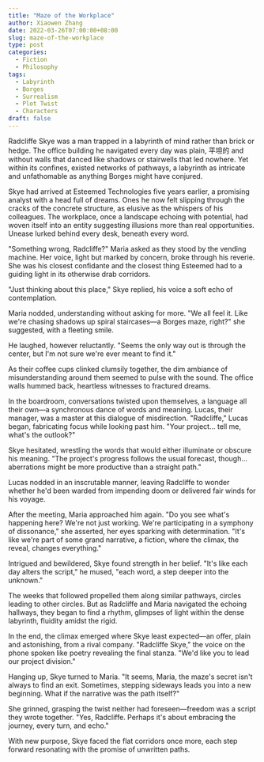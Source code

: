 ```yaml
---
title: "Maze of the Workplace"
author: Xiaowen Zhang
date: 2022-03-26T07:00:00+08:00
slug: maze-of-the-workplace
type: post
categories:
  - Fiction
  - Philosophy
tags:
  - Labyrinth
  - Borges
  - Surrealism
  - Plot Twist
  - Characters
draft: false
---
```


Radcliffe Skye was a man trapped in a labyrinth of mind rather than brick or hedge. The office building he navigated every day was plain, 平坦的 and without walls that danced like shadows or stairwells that led nowhere. Yet within its confines, existed networks of pathways, a labyrinth as intricate and unfathomable as anything Borges might have conjured.

Skye had arrived at Esteemed Technologies five years earlier, a promising analyst with a head full of dreams. Ones he now felt slipping through the cracks of the concrete structure, as elusive as the whispers of his colleagues. The workplace, once a landscape echoing with potential, had woven itself into an entity suggesting illusions more than real opportunities. Unease lurked behind every desk, beneath every word.

"Something wrong, Radcliffe?" Maria asked as they stood by the vending machine. Her voice, light but marked by concern, broke through his reverie. She was his closest confidante and the closest thing Esteemed had to a guiding light in its otherwise drab corridors.

"Just thinking about this place," Skye replied, his voice a soft echo of contemplation.

Maria nodded, understanding without asking for more. "We all feel it. Like we're chasing shadows up spiral staircases—a Borges maze, right?" she suggested, with a fleeting smile.

He laughed, however reluctantly. "Seems the only way out is through the center, but I'm not sure we're ever meant to find it." 

As their coffee cups clinked clumsily together, the dim ambiance of misunderstanding around them seemed to pulse with the sound. The office walls hummed back, heartless witnesses to fractured dreams.

In the boardroom, conversations twisted upon themselves, a language all their own—a synchronous dance of words and meaning. Lucas, their manager, was a master at this dialogue of misdirection. "Radcliffe," Lucas began, fabricating focus while looking past him. "Your project... tell me, what's the outlook?"

Skye hesitated, wrestling the words that would either illuminate or obscure his meaning. "The project's progress follows the usual forecast, though... aberrations might be more productive than a straight path."

Lucas nodded in an inscrutable manner, leaving Radcliffe to wonder whether he'd been warded from impending doom or delivered fair winds for his voyage.

After the meeting, Maria approached him again. "Do you see what's happening here? We're not just working. We're participating in a symphony of dissonance," she asserted, her eyes sparking with determination. "It's like we're part of some grand narrative, a fiction, where the climax, the reveal, changes everything."

Intrigued and bewildered, Skye found strength in her belief. "It's like each day alters the script," he mused, "each word, a step deeper into the unknown."

The weeks that followed propelled them along similar pathways, circles leading to other circles. But as Radcliffe and Maria navigated the echoing hallways, they began to find a rhythm, glimpses of light within the dense labyrinth, fluidity amidst the rigid.

In the end, the climax emerged where Skye least expected—an offer, plain and astonishing, from a rival company. "Radcliffe Skye," the voice on the phone spoken like poetry revealing the final stanza. "We'd like you to lead our project division."

Hanging up, Skye turned to Maria. "It seems, Maria, the maze's secret isn't always to find an exit. Sometimes, stepping sideways leads you into a new beginning. What if the narrative was the path itself?"

She grinned, grasping the twist neither had foreseen—freedom was a script they wrote together. "Yes, Radcliffe. Perhaps it's about embracing the journey, every turn, and echo."

With new purpose, Skye faced the flat corridors once more, each step forward resonating with the promise of unwritten paths.